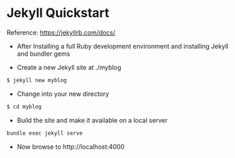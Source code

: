 # Jekyll Quickstart
Reference: https://jekyllrb.com/docs/

* After Installing a full Ruby development environment and installing Jekyll and bundler gems

* Create a new Jekyll site at ./myblog
```bash
$ jekyll new myblog
```

* Change into your new directory
```bash
$ cd myblog
```

* Build the site and make it available on a local server
```bash
bundle exec jekyll serve
```
* Now browse to http://localhost:4000